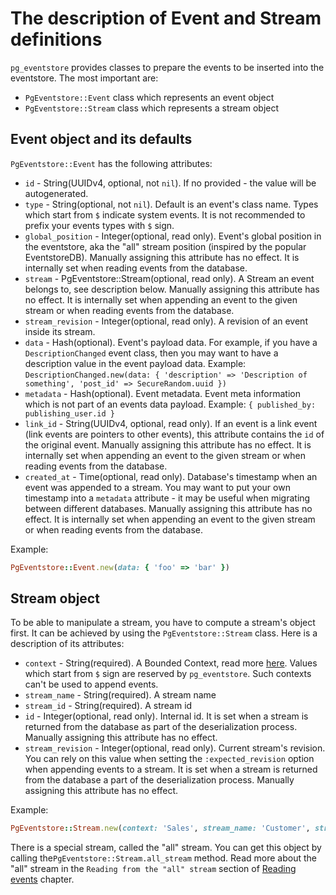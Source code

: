 # The description of Event and Stream definitions

`pg_eventstore` provides classes to prepare the events to be inserted into the eventstore. The most important are:

- `PgEventstore::Event` class which represents an event object
- `PgEventstore::Stream` class which represents a stream object

## Event object and its defaults

`PgEventstore::Event` has the following attributes:

- `id` - String(UUIDv4, optional, not `nil`). If no provided - the value will be autogenerated.
- `type` - String(optional, not `nil`). Default is an event's class name. Types which start from `$` indicate system events. It is not recommended to prefix your events types with `$` sign.
- `global_position` - Integer(optional, read only). Event's global position in the eventstore, aka the "all" stream position (inspired by the popular EventstoreDB). Manually assigning this attribute has no effect. It is internally set when reading events from the database.
- `stream` - PgEventstore::Stream(optional, read only). A Stream an event belongs to, see description below. Manually assigning this attribute has no effect. It is internally set when appending an event to the given stream or when reading events from the database.
- `stream_revision` - Integer(optional, read only). A revision of an event inside its stream.
- `data` - Hash(optional). Event's payload data. For example, if you have a `DescriptionChanged` event class, then you may want to have a description value in the event payload data. Example: `DescriptionChanged.new(data: { 'description' => 'Description of something', 'post_id' => SecureRandom.uuid })`
- `metadata` - Hash(optional). Event metadata. Event meta information which is not part of an events data payload. Example: `{ published_by: publishing_user.id }`
- `link_id` - String(UUIDv4, optional, read only). If an event is a link event (link events are pointers to other events), this attribute contains the `id` of the original event. Manually assigning this attribute has no effect. It is internally set when appending an event to the given stream or when reading events from the database.
- `created_at` - Time(optional, read only). Database's timestamp when an event was appended to a stream. You may want to put your own timestamp into a `metadata` attribute - it may be useful when migrating between different databases. Manually assigning this attribute has no effect. It is internally set when appending an event to the given stream or when reading events from the database.

Example:

```ruby
PgEventstore::Event.new(data: { 'foo' => 'bar' })
```

## Stream object

To be able to manipulate a stream, you have to compute a stream's object first. It can be achieved by using the `PgEventstore::Stream` class. Here is a description of its attributes:

- `context` - String(required). A Bounded Context, read more [here](https://martinfowler.com/bliki/BoundedContext.html). Values which start from `$` sign are reserved by `pg_eventstore`. Such contexts can't be used to append events.
- `stream_name` - String(required). A stream name
- `stream_id` - String(required). A stream id
- `id` - Integer(optional, read only). Internal id. It is set when a stream is returned from the database as part of the deserialization process. Manually assigning this attribute has no effect.
- `stream_revision` - Integer(optional, read only). Current stream's revision. You can rely on this value when setting the `:expected_revision` option when appending events to a stream. It is set when a stream is returned from the database a part of the deserialization process. Manually assigning this attribute has no effect.

Example:

```ruby
PgEventstore::Stream.new(context: 'Sales', stream_name: 'Customer', stream_id: '1')
```

There is a special stream, called the "all" stream. You can get this object by calling the`PgEventstore::Stream.all_stream` method. Read more about the "all" stream in the `Reading from the "all" stream` section of [Reading events](reading_events.md) chapter.

